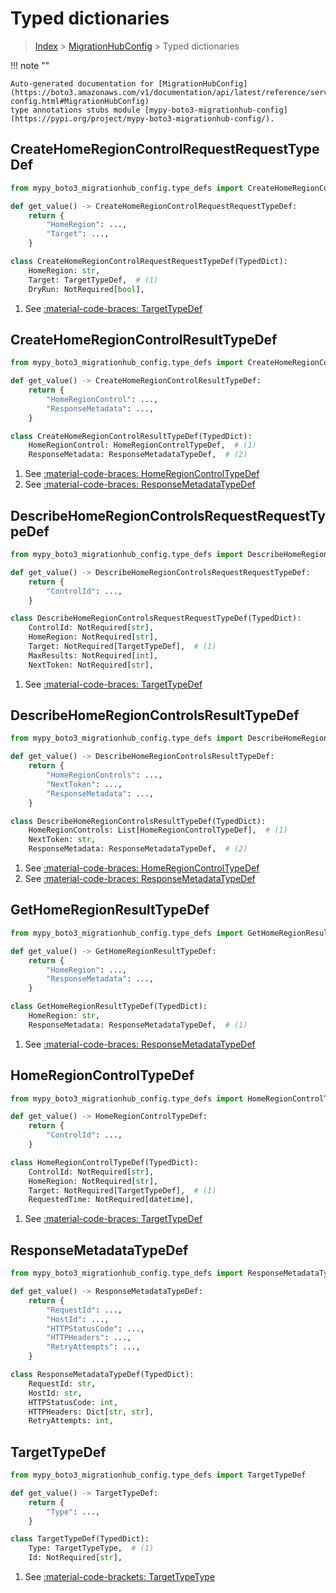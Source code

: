 # Typed dictionaries

> [Index](../README.md) > [MigrationHubConfig](./README.md) > Typed dictionaries

!!! note ""

    Auto-generated documentation for [MigrationHubConfig](https://boto3.amazonaws.com/v1/documentation/api/latest/reference/services/migrationhub-config.html#MigrationHubConfig)
    type annotations stubs module [mypy-boto3-migrationhub-config](https://pypi.org/project/mypy-boto3-migrationhub-config/).

## CreateHomeRegionControlRequestRequestTypeDef

```python title="Usage Example"
from mypy_boto3_migrationhub_config.type_defs import CreateHomeRegionControlRequestRequestTypeDef

def get_value() -> CreateHomeRegionControlRequestRequestTypeDef:
    return {
        "HomeRegion": ...,
        "Target": ...,
    }
```

```python title="Definition"
class CreateHomeRegionControlRequestRequestTypeDef(TypedDict):
    HomeRegion: str,
    Target: TargetTypeDef,  # (1)
    DryRun: NotRequired[bool],
```

1. See [:material-code-braces: TargetTypeDef](./type_defs.md#targettypedef) 
## CreateHomeRegionControlResultTypeDef

```python title="Usage Example"
from mypy_boto3_migrationhub_config.type_defs import CreateHomeRegionControlResultTypeDef

def get_value() -> CreateHomeRegionControlResultTypeDef:
    return {
        "HomeRegionControl": ...,
        "ResponseMetadata": ...,
    }
```

```python title="Definition"
class CreateHomeRegionControlResultTypeDef(TypedDict):
    HomeRegionControl: HomeRegionControlTypeDef,  # (1)
    ResponseMetadata: ResponseMetadataTypeDef,  # (2)
```

1. See [:material-code-braces: HomeRegionControlTypeDef](./type_defs.md#homeregioncontroltypedef) 
2. See [:material-code-braces: ResponseMetadataTypeDef](./type_defs.md#responsemetadatatypedef) 
## DescribeHomeRegionControlsRequestRequestTypeDef

```python title="Usage Example"
from mypy_boto3_migrationhub_config.type_defs import DescribeHomeRegionControlsRequestRequestTypeDef

def get_value() -> DescribeHomeRegionControlsRequestRequestTypeDef:
    return {
        "ControlId": ...,
    }
```

```python title="Definition"
class DescribeHomeRegionControlsRequestRequestTypeDef(TypedDict):
    ControlId: NotRequired[str],
    HomeRegion: NotRequired[str],
    Target: NotRequired[TargetTypeDef],  # (1)
    MaxResults: NotRequired[int],
    NextToken: NotRequired[str],
```

1. See [:material-code-braces: TargetTypeDef](./type_defs.md#targettypedef) 
## DescribeHomeRegionControlsResultTypeDef

```python title="Usage Example"
from mypy_boto3_migrationhub_config.type_defs import DescribeHomeRegionControlsResultTypeDef

def get_value() -> DescribeHomeRegionControlsResultTypeDef:
    return {
        "HomeRegionControls": ...,
        "NextToken": ...,
        "ResponseMetadata": ...,
    }
```

```python title="Definition"
class DescribeHomeRegionControlsResultTypeDef(TypedDict):
    HomeRegionControls: List[HomeRegionControlTypeDef],  # (1)
    NextToken: str,
    ResponseMetadata: ResponseMetadataTypeDef,  # (2)
```

1. See [:material-code-braces: HomeRegionControlTypeDef](./type_defs.md#homeregioncontroltypedef) 
2. See [:material-code-braces: ResponseMetadataTypeDef](./type_defs.md#responsemetadatatypedef) 
## GetHomeRegionResultTypeDef

```python title="Usage Example"
from mypy_boto3_migrationhub_config.type_defs import GetHomeRegionResultTypeDef

def get_value() -> GetHomeRegionResultTypeDef:
    return {
        "HomeRegion": ...,
        "ResponseMetadata": ...,
    }
```

```python title="Definition"
class GetHomeRegionResultTypeDef(TypedDict):
    HomeRegion: str,
    ResponseMetadata: ResponseMetadataTypeDef,  # (1)
```

1. See [:material-code-braces: ResponseMetadataTypeDef](./type_defs.md#responsemetadatatypedef) 
## HomeRegionControlTypeDef

```python title="Usage Example"
from mypy_boto3_migrationhub_config.type_defs import HomeRegionControlTypeDef

def get_value() -> HomeRegionControlTypeDef:
    return {
        "ControlId": ...,
    }
```

```python title="Definition"
class HomeRegionControlTypeDef(TypedDict):
    ControlId: NotRequired[str],
    HomeRegion: NotRequired[str],
    Target: NotRequired[TargetTypeDef],  # (1)
    RequestedTime: NotRequired[datetime],
```

1. See [:material-code-braces: TargetTypeDef](./type_defs.md#targettypedef) 
## ResponseMetadataTypeDef

```python title="Usage Example"
from mypy_boto3_migrationhub_config.type_defs import ResponseMetadataTypeDef

def get_value() -> ResponseMetadataTypeDef:
    return {
        "RequestId": ...,
        "HostId": ...,
        "HTTPStatusCode": ...,
        "HTTPHeaders": ...,
        "RetryAttempts": ...,
    }
```

```python title="Definition"
class ResponseMetadataTypeDef(TypedDict):
    RequestId: str,
    HostId: str,
    HTTPStatusCode: int,
    HTTPHeaders: Dict[str, str],
    RetryAttempts: int,
```

## TargetTypeDef

```python title="Usage Example"
from mypy_boto3_migrationhub_config.type_defs import TargetTypeDef

def get_value() -> TargetTypeDef:
    return {
        "Type": ...,
    }
```

```python title="Definition"
class TargetTypeDef(TypedDict):
    Type: TargetTypeType,  # (1)
    Id: NotRequired[str],
```

1. See [:material-code-brackets: TargetTypeType](./literals.md#targettypetype) 
